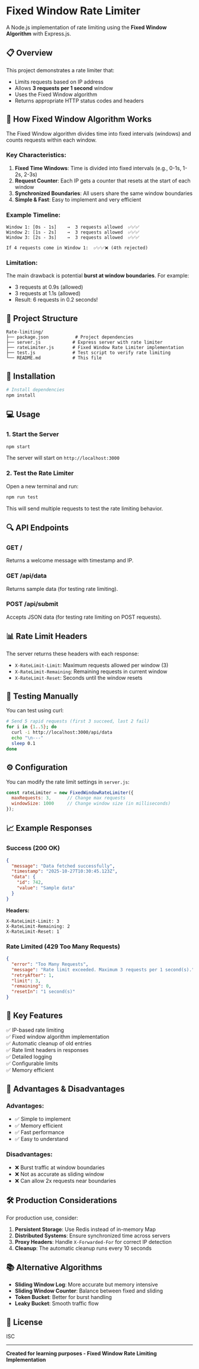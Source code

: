 # Fixed Window Rate Limiter

A Node.js implementation of rate limiting using the **Fixed Window Algorithm** with Express.js.

## 📋 Overview

This project demonstrates a rate limiter that:
- Limits requests based on IP address
- Allows **3 requests per 1 second** window
- Uses the Fixed Window algorithm
- Returns appropriate HTTP status codes and headers

## 🔧 How Fixed Window Algorithm Works

The Fixed Window algorithm divides time into fixed intervals (windows) and counts requests within each window.

### Key Characteristics:

1. **Fixed Time Windows**: Time is divided into fixed intervals (e.g., 0-1s, 1-2s, 2-3s)
2. **Request Counter**: Each IP gets a counter that resets at the start of each window
3. **Synchronized Boundaries**: All users share the same window boundaries
4. **Simple & Fast**: Easy to implement and very efficient

### Example Timeline:

```
Window 1: [0s - 1s]    →  3 requests allowed  ✅✅✅
Window 2: [1s - 2s]    →  3 requests allowed  ✅✅✅
Window 3: [2s - 3s]    →  3 requests allowed  ✅✅✅

If 4 requests come in Window 1:  ✅✅✅❌ (4th rejected)
```

### Limitation:

The main drawback is potential **burst at window boundaries**. For example:
- 3 requests at 0.9s (allowed)
- 3 requests at 1.1s (allowed)
- Result: 6 requests in 0.2 seconds!

## 📁 Project Structure

```
Rate-limiting/
├── package.json          # Project dependencies
├── server.js            # Express server with rate limiter
├── rateLimiter.js       # Fixed Window Rate Limiter implementation
├── test.js              # Test script to verify rate limiting
└── README.md            # This file
```

## 🚀 Installation

```bash
# Install dependencies
npm install
```

## 💻 Usage

### 1. Start the Server

```bash
npm start
```

The server will start on `http://localhost:3000`

### 2. Test the Rate Limiter

Open a new terminal and run:

```bash
npm run test
```

This will send multiple requests to test the rate limiting behavior.

## 🔍 API Endpoints

### GET /
Returns a welcome message with timestamp and IP.

### GET /api/data
Returns sample data (for testing rate limiting).

### POST /api/submit
Accepts JSON data (for testing rate limiting on POST requests).

## 📊 Rate Limit Headers

The server returns these headers with each response:

- `X-RateLimit-Limit`: Maximum requests allowed per window (3)
- `X-RateLimit-Remaining`: Remaining requests in current window
- `X-RateLimit-Reset`: Seconds until the window resets

## 🧪 Testing Manually

You can test using curl:

```bash
# Send 5 rapid requests (first 3 succeed, last 2 fail)
for i in {1..5}; do
  curl -i http://localhost:3000/api/data
  echo "\n---"
  sleep 0.1
done
```

## ⚙️ Configuration

You can modify the rate limit settings in `server.js`:

```javascript
const rateLimiter = new FixedWindowRateLimiter({
  maxRequests: 3,      // Change max requests
  windowSize: 1000     // Change window size (in milliseconds)
});
```

## 📈 Example Responses

### Success (200 OK)
```json
{
  "message": "Data fetched successfully",
  "timestamp": "2025-10-27T10:30:45.123Z",
  "data": {
    "id": 742,
    "value": "Sample data"
  }
}
```

**Headers:**
```
X-RateLimit-Limit: 3
X-RateLimit-Remaining: 2
X-RateLimit-Reset: 1
```

### Rate Limited (429 Too Many Requests)
```json
{
  "error": "Too Many Requests",
  "message": "Rate limit exceeded. Maximum 3 requests per 1 second(s).",
  "retryAfter": 1,
  "limit": 3,
  "remaining": 0,
  "resetIn": "1 second(s)"
}
```

## 🎯 Key Features

✅ IP-based rate limiting  
✅ Fixed window algorithm implementation  
✅ Automatic cleanup of old entries  
✅ Rate limit headers in responses  
✅ Detailed logging  
✅ Configurable limits  
✅ Memory efficient  

## 🔄 Advantages & Disadvantages

### Advantages:
- ✅ Simple to implement
- ✅ Memory efficient
- ✅ Fast performance
- ✅ Easy to understand

### Disadvantages:
- ❌ Burst traffic at window boundaries
- ❌ Not as accurate as sliding window
- ❌ Can allow 2x requests near boundaries

## 🛠️ Production Considerations

For production use, consider:

1. **Persistent Storage**: Use Redis instead of in-memory Map
2. **Distributed Systems**: Ensure synchronized time across servers
3. **Proxy Headers**: Handle `X-Forwarded-For` for correct IP detection
4. **Cleanup**: The automatic cleanup runs every 10 seconds

## 📚 Alternative Algorithms

- **Sliding Window Log**: More accurate but memory intensive
- **Sliding Window Counter**: Balance between fixed and sliding
- **Token Bucket**: Better for burst handling
- **Leaky Bucket**: Smooth traffic flow

## 📝 License

ISC

---

**Created for learning purposes - Fixed Window Rate Limiting Implementation**
